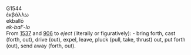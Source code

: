 <body>
  <p>G1544<br>  ἐκβάλλω  <br> ekballō  <br><i>ek-bal‘-lo </i><br>From <a href="g1537.htm">1537</a> and <a href="g0906.htm">906</a>  to <i>eject</i> (literally or figuratively): - bring forth, cast (forth, out), drive (out), expel, leave, pluck (pull, take, thrust) out, put forth (out), send away (forth, out).<br></p>
 </body>